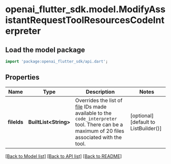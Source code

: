 # openai_flutter_sdk.model.ModifyAssistantRequestToolResourcesCodeInterpreter

## Load the model package
```dart
import 'package:openai_flutter_sdk/api.dart';
```

## Properties
Name | Type | Description | Notes
------------ | ------------- | ------------- | -------------
**fileIds** | **BuiltList&lt;String&gt;** | Overrides the list of [file](/docs/api-reference/files) IDs made available to the `code_interpreter` tool. There can be a maximum of 20 files associated with the tool.  | [optional] [default to ListBuilder()]

[[Back to Model list]](../README.md#documentation-for-models) [[Back to API list]](../README.md#documentation-for-api-endpoints) [[Back to README]](../README.md)


